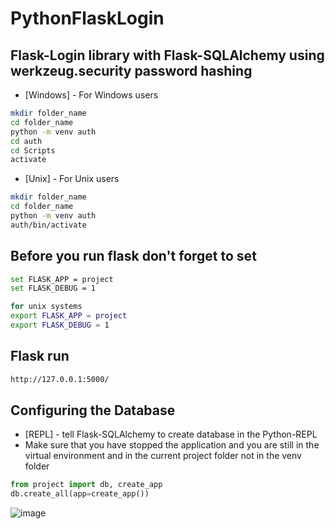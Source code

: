 # PythonFlaskLogin

## Flask-Login library with Flask-SQLAlchemy using werkzeug.security password hashing

- [Windows] - For Windows users

```sh
mkdir folder_name
cd folder_name
python -m venv auth
cd auth
cd Scripts
activate
```

- [Unix] - For Unix users
```sh
mkdir folder_name
cd folder_name
python -m venv auth
auth/bin/activate
```

## Before you run flask don't forget to set 
```sh
set FLASK_APP = project
set FLASK_DEBUG = 1

for unix systems
export FLASK_APP = project
export FLASK_DEBUG = 1
```

## Flask run 
```sh
http://127.0.0.1:5000/
```


## Configuring the Database
- [REPL] - tell Flask-SQLAlchemy to create database in the Python-REPL
- Make sure that you have stopped the application and you are still in the virtual environment and in the current project folder not in the venv folder 
```python
from project import db, create_app
db.create_all(app=create_app())
```


![image](https://user-images.githubusercontent.com/24410504/116811212-b78aea80-ab50-11eb-9c99-f6495e77bc60.png)

